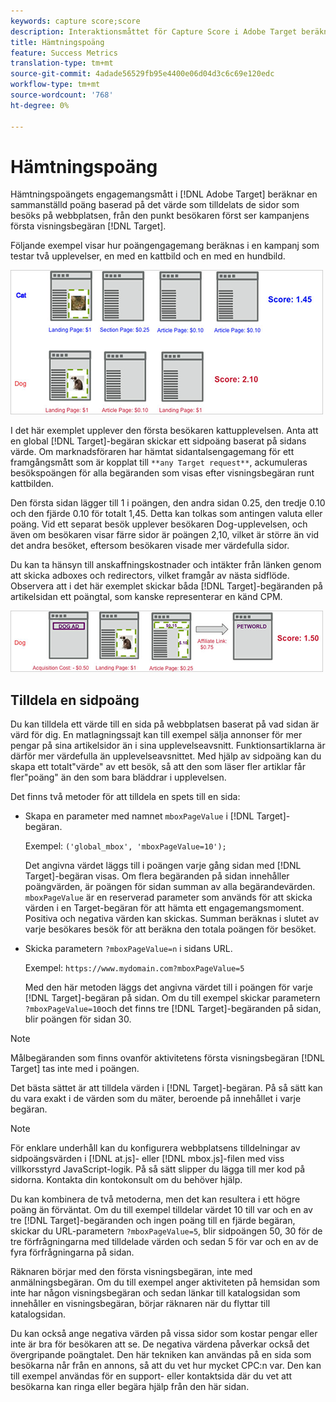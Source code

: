 ```yaml
---
keywords: capture score;score
description: Interaktionsmåttet för Capture Score i Adobe Target beräknar en sammanställd poäng baserad på det värde som tilldelats de sidor som besöks på webbplatsen, från den punkt besökaren först ser kampanjens första begäran om målvisning.
title: Hämtningspoäng
feature: Success Metrics
translation-type: tm+mt
source-git-commit: 4adade56529fb95e4400e06d04d3c6c69e120edc
workflow-type: tm+mt
source-wordcount: '768'
ht-degree: 0%

---
```



# Hämtningspoäng

Hämtningspoängets engagemangsmått i [!DNL Adobe Target] beräknar en sammanställd poäng baserad på det värde som tilldelats de sidor som besöks på webbplatsen, från den punkt besökaren först ser kampanjens första visningsbegäran [!DNL Target].

Följande exempel visar hur poängengagemang beräknas i en kampanj som testar två upplevelser, en med en kattbild och en med en hundbild.

![](assets/example_score.png)

I det här exemplet upplever den första besökaren kattupplevelsen. Anta att en global [!DNL Target]-begäran skickar ett sidpoäng baserat på sidans värde. Om marknadsföraren har hämtat sidantalsengagemang för ett framgångsmått som är kopplat till `**any Target request**`, ackumuleras besökspoängen för alla begäranden som visas efter visningsbegäran runt kattbilden.

Den första sidan lägger till 1 i poängen, den andra sidan 0.25, den tredje 0.10 och den fjärde 0.10 för totalt 1,45. Detta kan tolkas som antingen valuta eller poäng. Vid ett separat besök upplever besökaren Dog-upplevelsen, och även om besökaren visar färre sidor är poängen 2,10, vilket är större än vid det andra besöket, eftersom besökaren visade mer värdefulla sidor.

Du kan ta hänsyn till anskaffningskostnader och intäkter från länken genom att skicka adboxes och redirectors, vilket framgår av nästa sidflöde. Observera att i det här exemplet skickar båda [!DNL Target]-begäranden på artikelsidan ett poängtal, som kanske representerar en känd CPM.

![](assets/example_score2.png)

## Tilldela en sidpoäng

Du kan tilldela ett värde till en sida på webbplatsen baserat på vad sidan är värd för dig. En matlagningssajt kan till exempel sälja annonser för mer pengar på sina artikelsidor än i sina upplevelseavsnitt. Funktionsartiklarna är därför mer värdefulla än upplevelseavsnittet. Med hjälp av sidpoäng kan du skapa ett totalt&quot;värde&quot; av ett besök, så att den som läser fler artiklar får fler&quot;poäng&quot; än den som bara bläddrar i upplevelsen.

Det finns två metoder för att tilldela en spets till en sida:

* Skapa en parameter med namnet `mboxPageValue` i [!DNL Target]-begäran.

   Exempel: `('global_mbox', 'mboxPageValue=10');`

   Det angivna värdet läggs till i poängen varje gång sidan med [!DNL Target]-begäran visas. Om flera begäranden på sidan innehåller poängvärden, är poängen för sidan summan av alla begärandevärden. `mboxPageValue` är en reserverad parameter som används för att skicka värden i en Target-begäran för att hämta ett engagemangsmoment. Positiva och negativa värden kan skickas. Summan beräknas i slutet av varje besökares besök för att beräkna den totala poängen för besöket.

* Skicka parametern `?mboxPageValue=n` i sidans URL.

   Exempel: `https://www.mydomain.com?mboxPageValue=5`

   Med den här metoden läggs det angivna värdet till i poängen för varje [!DNL Target]-begäran på sidan. Om du till exempel skickar parametern `?mboxPageValue=10`och det finns tre [!DNL Target]-begäranden på sidan, blir poängen för sidan 30.

>[!NOTE]
>
>Målbegäranden som finns ovanför aktivitetens första visningsbegäran [!DNL Target] tas inte med i poängen.

Det bästa sättet är att tilldela värden i [!DNL Target]-begäran. På så sätt kan du vara exakt i de värden som du mäter, beroende på innehållet i varje begäran.

>[!NOTE]
>
>För enklare underhåll kan du konfigurera webbplatsens tilldelningar av sidpoängsvärden i [!DNL at.js]- eller [!DNL mbox.js]-filen med viss villkorsstyrd JavaScript-logik. På så sätt slipper du lägga till mer kod på sidorna. Kontakta din kontokonsult om du behöver hjälp.

Du kan kombinera de två metoderna, men det kan resultera i ett högre poäng än förväntat. Om du till exempel tilldelar värdet 10 till var och en av tre [!DNL Target]-begäranden och ingen poäng till en fjärde begäran, skickar du URL-parametern `?mboxPageValue=5`, blir sidpoängen 50, 30 för de tre förfrågningarna med tilldelade värden och sedan 5 för var och en av de fyra förfrågningarna på sidan.

Räknaren börjar med den första visningsbegäran, inte med anmälningsbegäran. Om du till exempel anger aktiviteten på hemsidan som inte har någon visningsbegäran och sedan länkar till katalogsidan som innehåller en visningsbegäran, börjar räknaren när du flyttar till katalogsidan.

Du kan också ange negativa värden på vissa sidor som kostar pengar eller inte är bra för besökaren att se. De negativa värdena påverkar också det övergripande poängtalet. Den här tekniken kan användas på en sida som besökarna når från en annons, så att du vet hur mycket CPC:n var. Den kan till exempel användas för en support- eller kontaktsida där du vet att besökarna kan ringa eller begära hjälp från den här sidan.
